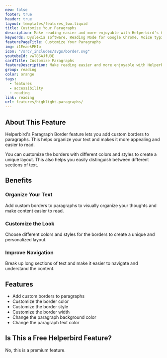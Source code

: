 ```yaml
---
new: false
footer: true
header: true
layout: templates/features_two.liquid
title: Customize Your Paragraphs
description: Make reading easier and more enjoyable with Helperbird's Customize Your Paragraphs feature. Add colorful borders around paragraphs to break up long sections of text and improve readability.
keywords: Dyslexia software, Reading Mode for Google Chrome, Voice typing for Chrome, Text to speech for Chrome, text reader, Immersive Reader, dyslexia fonts, accessibility software, dyslexia software, Helperbird for Edge, Helperbird for Firefox, Helperbird for Chrome, Opendyslexic for Chrome, OpenDyslexic
featurePageTitle: Customize Your Paragraphs
img: i1EeaekPHIo
icon: "/src/_includes/svgs/border.svg"
youtubeId: vwT8SAJfU3E
cardTitle: Customize Paragraphs
featureDescription: Make reading easier and more enjoyable with Helperbird's Customize Your Paragraphs feature. Add colorful borders around paragraphs to break up long sections of text and improve readability.
group: reading
color: orange
tags: 
  - features
  - accessibility
  - reading
link: reading
url: features/highlight-paragraphs/
---
```


## About This Feature

Helperbird's Paragraph Border feature lets you add custom borders to paragraphs. This helps organize your text and makes it more appealing and easier to read.

You can customize the borders with different colors and styles to create a unique layout. This also helps you easily distinguish between different sections of text.

## Benefits

### Organize Your Text
Add custom borders to paragraphs to visually organize your thoughts and make content easier to read.

### Customize the Look
Choose different colors and styles for the borders to create a unique and personalized layout.

### Improve Navigation
Break up long sections of text and make it easier to navigate and understand the content.

## Features

- Add custom borders to paragraphs
- Customize the border color
- Customize the border style
- Customize the border width
- Change the paragraph background color
- Change the paragraph text color

## Is This a Free Helperbird Feature?

No, this is a premium feature.
